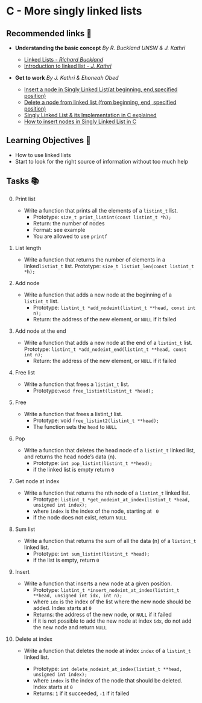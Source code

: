 # C - More singly linked lists

## Recommended links 🔗
+ __Understanding the basic concept__ *By R. Buckland UNSW & J. Kathri*
	- [Linked Lists - *Richard Buckland*](https://www.youtube.com/watch?v=udapt4FGY20&t=130s)
	- [Introduction to linked list - *J. Kathri*](https://www.youtube.com/watch?v=dmb1i4oN5oE&list=PLdo5W4Nhv31bbKJzrsKfMpo_grxuLl8LU&index=7)
	
+ __Get to work__ *By J. Kathri & Ehoneah Obed*
	- [Insert a node in Singly Linked List(at beginning, end,specified position)](https://www.youtube.com/watch?v=dq3F3e9o2DM)
	- [Delete a node from linked list (from beginning, end, specified position) ](https://www.youtube.com/watch?v=ClvYytk5Rlg)
	- [Singly Linked List & its Implementation in C explained](https://youtu.be/WRnXN2CHsTc?t=3242)
	- [How to insert nodes in Singly Linked List in C](https://www.youtube.com/watch?v=SjO6FXdbn3k&t=11s)

## Learning Objectives 🎯

- How to use linked lists
- Start to look for the right source of information without too much help

## Tasks 📚

0. Print list
	- Write a function that prints all the elements of a `listint_t` list.
		+ Prototype: `size_t print_listint(const listint_t *h);`
		+ Return: the number of nodes
		+ Format: see example
		+ You are allowed to use `printf`

1. List length
	- Write a function that returns the number of elements in a linked`listint_t` list.
	Prototype: `size_t listint_len(const listint_t *h);`

2. Add node
	- Write a function that adds a new node at the beginning of a `listint_t` list.
		- Prototype: `listint_t *add_nodeint(listint_t **head, const int n);`
		- Return: the address of the new element, or `NULL` if it failed

3. Add node at the end
	- Write a function that adds a new node at the end of a `listint_t` list.
		Prototype: `listint_t *add_nodeint_end(listint_t **head, const int n);`
		- Return: the address of the new element, or `NULL` if it failed

4. Free list
	- Write a function that frees a `listint_t` list.
		- Prototype:`void free_listint(listint_t *head);`

5. Free
	- Write a function that frees a listint_t list.
		- Prototype: void `free_listint2(listint_t **head);`
		- The function sets the `head` to `NULL`

6. Pop
	- Write a function that deletes the head node of a `listint_t` linked list, and returns the head node’s data (n).
		- Prototype: `int pop_listint(listint_t **head);`
		- if the linked list is empty return `0`

7. Get node at index
	- Write a function that returns the nth node of a `listint_t` linked list.
		- Prototype: `listint_t *get_nodeint_at_index(listint_t *head, unsigned int index);`
		- where `index` is the index of the node, starting at ` 0`
		- if the node does not exist, return `NULL`

8. Sum list
	- Write a function that returns the sum of all the data (n) of a `listint_t` linked list.
		- Prototype: `int sum_listint(listint_t *head);`
		- if the list is empty, return `0`

9. Insert
	- Write a function that inserts a new node at a given position.
		- Prototype: `listint_t *insert_nodeint_at_index(listint_t **head, unsigned int idx, int n);`
		- where `idx` is the index of the list where the new node should be added. Index starts at `0`
		- Returns: the address of the new node, or `NULL` if it failed
		- if it is not possible to add the new node at index `idx`, do not add the new node and return `NULL`

10. Delete at index
	- Write a function that deletes the node at index `index` of a `listint_t` linked list.

		- Prototype: `int delete_nodeint_at_index(listint_t **head, unsigned int index);`
		- where `index` is the index of the node that should be deleted. Index starts at `0`
		- Returns: `1` if it succeeded, `-1` if it failed	

		
